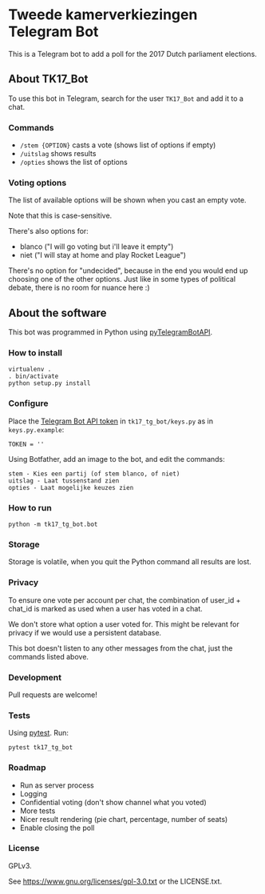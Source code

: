 # Tweede kamerverkiezingen Telegram Bot

This is a Telegram bot to add a poll for the 2017 Dutch parliament elections.


## About TK17_Bot

To use this bot in Telegram, search for the user `TK17_Bot` and add it to a chat.


###  Commands

- `/stem {OPTION}` casts a vote (shows list of options if empty)
- `/uitslag` shows results
- `/opties` shows the list of options


### Voting options

The list of available options will be shown when you cast an empty vote.

Note that this is case-sensitive.

There's also options for:
- blanco ("I will go voting but i'll leave it empty")
- niet ("I will stay at home and play Rocket League")

There's no option for "undecided", because in the end you would end up choosing
one of the other options.
Just like in some types of political debate, there is no room for nuance here :)


## About the software

This bot was programmed in Python using
[pyTelegramBotAPI](https://github.com/eternnoir/pyTelegramBotAPI#).


### How to install

```
virtualenv .
. bin/activate
python setup.py install
```


### Configure

Place the [Telegram Bot API token](https://core.telegram.org/bots)
in `tk17_tg_bot/keys.py` as in `keys.py.example`:

`TOKEN = ''`

Using Botfather, add an image to the bot, and edit the commands:

```
stem - Kies een partij (of stem blanco, of niet)
uitslag - Laat tussenstand zien
opties - Laat mogelijke keuzes zien
```

### How to run

`python -m tk17_tg_bot.bot`


### Storage

Storage is volatile, when you quit the Python command all results are lost.


### Privacy

To ensure one vote per account per chat, the combination of user_id + chat_id
is marked as used when a user has voted in a chat.

We don't store what option a user voted for.
This might be relevant for privacy if we would use a persistent database.

This bot doesn't listen to any other messages from the chat, just the commands
listed above.


### Development

Pull requests are welcome!


### Tests

Using [pytest](http://doc.pytest.org/en/latest/). Run:

`pytest tk17_tg_bot`


### Roadmap

- Run as server process
- Logging
- Confidential voting (don't show channel what you voted)
- More tests
- Nicer result rendering (pie chart, percentage, number of seats)
- Enable closing the poll


### License

GPLv3.

See https://www.gnu.org/licenses/gpl-3.0.txt or the LICENSE.txt.
